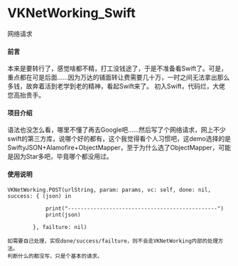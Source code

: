 # VKNetWorking_Swift
网络请求

#### 前言
本来是要转行了，感觉啥都不精，打工没钱途了，于是不准备看Swift了。可是，重点都在可是后面......因为万达的铺面转让费需要几十万，一时之间无法拿出那么多钱，故奔着活到老学到老的精神，看起Swift来了。
初入Swift，代码烂，大佬您高抬贵手。

#### 项目介绍
语法也没怎么看，哪里不懂了再去Google吧......然后写了个网络请求，网上不少swift的第三方库，说哪个好的都有，这个我觉得看个人习惯吧，这demo选择的是SwiftyJSON+Alamofire+ObjectMapper，至于为什么选了ObjectMapper，可能是因为Star多吧，毕竟哪个都没用过。

#### 使用说明
```
VKNetWorking.POST(urlString, param: params, vc: self, done: nil, success: { (json) in
            
            print("-----------------------------------------------")
            print(json)
            
        }, failture: nil)
        
如需要自己处理，实现done/success/failture，则不会走VKNetWorking内部的处理方法。
判断什么的都没写，只是个基本的请求。
```

